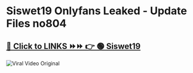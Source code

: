 
 # Siswet19 Onlyfans Leaked - Update Files no804

## <h2><a href="https://clipsfans.com/Siswet19&ref=git">🔗 Click to LINKS ⏩⏩ 👉 🟢 Siswet19 </a></h2>

<a href="https://clipsfans.com/Siswet19&ref=git" rel="nofollow" data-target="animated-image.originalLink"><img src="https://i.ibb.co.com/xMMVF88/686577567.gif" alt="Viral Video Original" style="max-width: 100%; display: inline-block;" data-target="animated-image.originalImage"></a>

